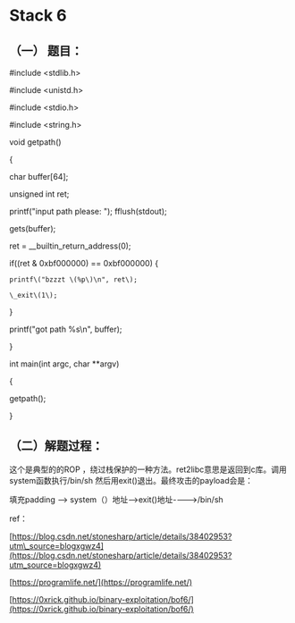# Stack 6

## （一） 题目：

\#include &lt;stdlib.h&gt;

\#include &lt;unistd.h&gt;

\#include &lt;stdio.h&gt;

\#include &lt;string.h&gt;

void getpath\(\)

{

char buffer\[64\];

unsigned int ret;

printf\("input path please: "\); fflush\(stdout\);

gets\(buffer\);

ret = \_\_builtin\_return\_address\(0\);

if\(\(ret & 0xbf000000\) == 0xbf000000\) {

```
printf\("bzzzt \(%p\)\n", ret\);

\_exit\(1\);
```

}

printf\("got path %s\n", buffer\);

}

int main\(int argc, char \*\*argv\)

{

getpath\(\);

}

## （二）解题过程：

这个是典型的的ROP ，绕过栈保护的一种方法。ret2libc意思是返回到c库。调用system函数执行/bin/sh 然后用exit\(\)退出。最终攻击的payload会是：

填充padding --&gt; system（）地址--&gt;exit\(\)地址----&gt;/bin/sh

ref：

[https://blog.csdn.net/stonesharp/article/details/38402953?utm\_source=blogxgwz4](https://blog.csdn.net/stonesharp/article/details/38402953?utm_source=blogxgwz4)

[https://programlife.net/](https://programlife.net/)

[https://0xrick.github.io/binary-exploitation/bof6/](https://0xrick.github.io/binary-exploitation/bof6/)

